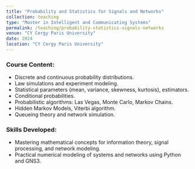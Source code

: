 ```yaml
---
title: "Probability and Statistics for Signals and Networks"
collection: teaching
type: "Master in Intelligent and Communicating Systems"
permalink: /teaching/probability-statistics-signals-networks
venue: "CY Cergy Paris University"
date: 2024
location: "CY Cergy Paris University"
---
```


### Course Content:
- Discrete and continuous probability distributions.
- Law simulations and experiment modeling.
- Statistical parameters (mean, variance, skewness, kurtosis), estimators.
- Conditional probabilities.
- Probabilistic algorithms: Las Vegas, Monte Carlo, Markov Chains.
- Hidden Markov Models, Viterbi algorithm.
- Queueing theory and network simulation.

### Skills Developed:
- Mastering mathematical concepts for information theory, signal processing, and network modeling.
- Practical numerical modeling of systems and networks using Python and GNS3.

